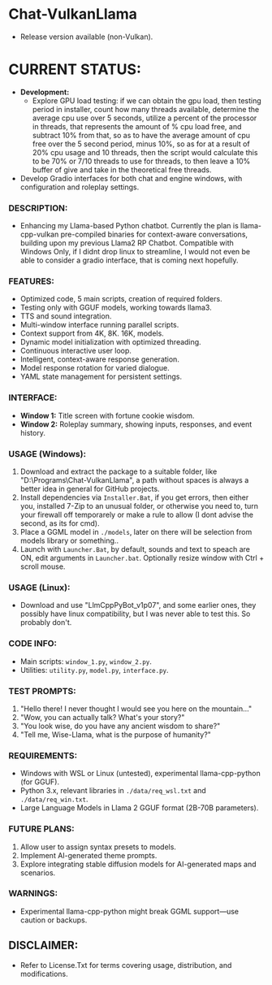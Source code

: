 # Chat-VulkanLlama
- Release version available (non-Vulkan). 

# CURRENT STATUS:
- **Development:** 
  - Explore GPU load testing: if we can obtain the gpu load, then testing period in installer, count how many threads available, determine the average cpu use over 5 seconds, utilize a percent of the processor in threads, that represents the amount of % cpu load free, and subtract 10% from that, so as to have the average amount of cpu free over the 5 second period, minus 10%, so as for at a result of 20% cpu usage and 10 threads, then the script would calculate this to be 70% or 7/10 threads to use for threads, to then leave a 10% buffer of give and take in the theoretical free threads.
 - Develop Gradio interfaces for both chat and engine windows, with configuration and roleplay settings.

### DESCRIPTION:
- Enhancing my Llama-based Python chatbot. Currently the plan is llama-cpp-vulkan pre-compiled binaries for context-aware conversations, building upon my previous Llama2 RP Chatbot. Compatible with Windows Only, if I didnt drop linux to streamline, I would not even be able to consider a gradio interface, that is coming next hopefully.

### FEATURES:
- Optimized code, 5 main scripts, creation of required folders.
- Testing only with GGUF models, working towards llama3.
- TTS and sound integration.
- Multi-window interface running parallel scripts.
- Context support from 4K, 8K. 16K, models.
- Dynamic model initialization with optimized threading.
- Continuous interactive user loop.
- Intelligent, context-aware response generation.
- Model response rotation for varied dialogue.
- YAML state management for persistent settings.

### INTERFACE:
- **Window 1:** Title screen with fortune cookie wisdom.
- **Window 2:** Roleplay summary, showing inputs, responses, and event history.

### USAGE (Windows):
1) Download and extract the package to a suitable folder, like "D:\Programs\Chat-VulkanLlama\", a path without spaces is always a better idea in general for GitHub projects.
2) Install dependencies via `Installer.Bat`, if you get errors, then either you, installed 7-Zip to an unusual folder, or otherwise you need to, turn your firewall off temporarely or make a rule to allow (I dont advise the second, as its for cmd).
3) Place a GGML model in `./models`, later on there will be selection from models library or something.. 
4) Launch with `Launcher.Bat`, by default, sounds and text to speach are ON, edit arguments in `Launcher.bat`. Optionally resize window with Ctrl + scroll mouse.

### USAGE (Linux):
- Download and use "LlmCppPyBot_v1p07", and some earlier ones, they possibly have linux compatibility, but I was never able to test this. So probably don't.

### CODE INFO:
- Main scripts: `window_1.py`, `window_2.py`.
- Utilities: `utility.py`, `model.py`, `interface.py`.

### TEST PROMPTS:
1) "Hello there! I never thought I would see you here on the mountain..."
2) "Wow, you can actually talk? What's your story?"
3) "You look wise, do you have any ancient wisdom to share?"
4) "Tell me, Wise-Llama, what is the purpose of humanity?"

### REQUIREMENTS:
- Windows with WSL or Linux (untested), experimental llama-cpp-python (for GGUF).
- Python 3.x, relevant libraries in `./data/req_wsl.txt` and `./data/req_win.txt`.
- Large Language Models in Llama 2 GGUF format (2B-70B parameters).

### FUTURE PLANS:
1) Allow user to assign syntax presets to models.
2) Implement AI-generated theme prompts.
3) Explore integrating stable diffusion models for AI-generated maps and scenarios.

### WARNINGS:
- Experimental llama-cpp-python might break GGML support—use caution or backups.

## DISCLAIMER:
- Refer to License.Txt for terms covering usage, distribution, and modifications.
